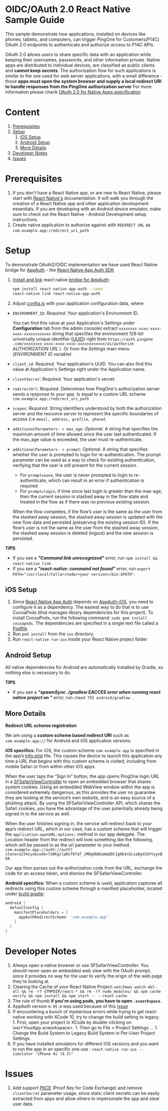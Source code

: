 # OIDC/OAuth 2.0 React Native Sample Guide
This sample demonstrate how applications, installed on devices like phones, tablets, and computers, can trigger PingOne for Customers(P14C) OAuth 2.0 endpoints to authenticate and authorize access to P14C APIs. 

OAuth 2.0 allows users to share specific data with an application while keeping their usernames, passwords, and other information private.
Native apps are distributed to individual devices, are classified as public clients and **cannot keep secrets**.
The authorization flow for such applications is similar to the one used for web server applications, with a small difference - those **apps must open the system browser and supply a local redirect URI to handle responses from the PingOne authorization server**
For more information please check [OAuth 2.0 for Native Apps specification](https://tools.ietf.org/html/rfc8252)

# Content
1. [Prerequisites](#prerequisites)
1. [Setup](#setup)
    1. [iOS Setup](#ios-setup)
    1. [Android Setup](#android-setup)
    1. [More Details](#more-details)
1. [Developer Notes](#developer-notes)
1. [Issues](#issues)


# Prerequisites 
1. If you don't have a React Native app, or are new to React Native, please start with [React Native's](https://facebook.github.io/react-native/docs/getting-started) documentation. It will walk you through the creation of a React Native app and other application development essentials.
If you are developing with an Android device emulator, make sure to check out the React Native - Android Development setup instructions.
1. Create native application to authorize against with `REDIRECT URL` as `com.example.app:/redirect_uri_path`


# Setup

To demonstrate OAuth2/OIDC implementation we have used React Native bridge for [AppAuth](https://appauth.io/) - the [React Native App Auth SDK](https://github.com/FormidableLabs/react-native-app-auth)

1. [Install and link](https://facebook.github.io/react-native/docs/linking-libraries-ios) react native [bridge for AppAuth](https://github.com/FormidableLabs/react-native-app-auth):
    ```bash 
    npm install react-native-app-auth --save
    react-native link react-native-app-auth
    ``` 

1. Adjust [config.js](config.js) with your application configuration data, where
- `ENVIRONMENT_ID`: *Required*. Your application's Environment ID. 

    You can find this value at your Application's Settings under 
    **Configuration** tab from the admin console( extract `xxxxxxxx-xxxx-xxxx-xxxx-xxxxxxxxxxxx` string that specifies the environment 128-bit universally unique identifier ([UUID](https://tools.ietf.org/html/rfc4122)) right from `https://auth.pingone
    .com/xxxxxxxx-xxxx-xxxx-xxxx-xxxxxxxxxxxx/as/authorize` *AUTHORIZATION URL* ). Or from the *Settings* main menu (*ENVIRONMENT ID* variable)
- `client_id`: *Required*. Your application's UUID. You can also find this value at Application's Settings right under the Application name.
- `clientSecret`: *Required*. Your application's secret.
- `redirectUrl`: *Required*. Determines how PingOne's authorization server sends a response to your app. Is equal to a custom URL scheme `com.example.app:/redirect_uri_path`
- `scopes`: *Required*.  String identifiers understood by both the authorization server and the resource server to represent the specific boundaries of access (i.e `email, address, profile, phone`).
- `additionalParameters- > max_age`: *Optional*. A string that specifies the maximum amount of time allowed since the user last authenticated. If the max_age value is exceeded, the user must re-authenticate.
- `additionalParameters- > prompt`: *Optional*.  A string that specifies whether the user is prompted to login for re-authentication. The prompt parameter can be used as a way to check for existing authentication, verifying that the user is still present for the current session. 
  - For `prompt=none`, the user is never prompted to login to re-authenticate, which can result in an error if authentication is required. 
  - For `prompt=login`, if time since last login is greater than the max-age, then the current session is stashed away in the flow state and treated in the flow as if there was no previous existing session. 
  
  When the flow completes, if the flow’s user is the same as the user from the stashed away session, the stashed away session is updated with the new flow data and persisted (preserving the existing session ID). 
  If the flow’s user is not the same as the user from the stashed away session, the stashed away session is deleted (logout) and the new session is persisted. 


**TIPS**: 
- If you see a **_"Command link unrecognized"_** error, run `npm install && react-native link`.
- If you see a **_"react-native: command not found"_** error, run `export PATH="/usr/local/Cellar/node/<your version>/bin:$PATH"`. 

## iOS Setup
1. Since [React Native App Auth](https://github.com/FormidableLabs/react-native-app-auth) depends on [AppAuth-iOS](https://github.com/openid/AppAuth-iOS), you need to configure it as a dependency.
 The easiest way to do that is to use CocoaPods (that manages library dependencies for this project). To install CocoaPods, run the following command:
`sudo gem install cocoapods`. The dependencies are specified in a single text file called a [Podfile](./ios/Podfile).
1. Run `pod install` from the `ios` directory.
1. Run `react-native run-ios` inside your React Native project folder


## Android Setup

All native dependencies for Android are automatically installed by Gradle, so nothing else is necessary to do.

**TIPS**: 
- If you see a **_"spawnSync ./gradlew EACCES error when running react native project on "_** error, run `chmod 755 android/gradlew `.

## More Details

**Redirect URL scheme registration** 

We are using a **custom scheme based redirect URI** such as `com.example.app://` for Android and iOS application versions. 

**iOS specifics:** 
For iOS, the custom scheme `com.example.app` is specified in the app’s [Info.plist](./ios/react_native/Info.plist) file. This causes the device to launch this application any time a URL that begins with this custom scheme is visited, including from mobile Safari or from within other iOS apps.

When the user taps the “Sign In” button, the app opens PingOne login URL in a [SFSafariViewController](https://developer.apple.com/documentation/safariservices/sfsafariviewcontroller) to open an embedded browser that shares system cookies. 
Using an embedded WebView window within the app is considered extremely dangerous, as this provides the user no guarantee they are looking at the service’s own website, and is an easy source of a phishing attack. 
By using the SFSafariViewController API, which shares the Safari cookies, you have the advantage of the user potentially already being signed in to the service as well.

When the user finishes signing in, the service will redirect back to your app’s redirect URL, which in our case, has a custom scheme that will trigger the `application:openURL:options:` method in our app delegate. The Location header from the redirect will look something like the following, which will be passed in as the url parameter to your method.
`com.example.app://auth://auth?state=1234zyx&code=lS0KgilpRsT07qT_iMOg9bBSaWqODC1g061nSLsa8gV2GYtyynB6A`

Our app then parses out the authorization code from the URL, exchange the code for an access token, and dismiss the SFSafariViewController. 

**Android specifics:** 
When a custom scheme is used, application captures all redirects using this custom scheme through a manifest placeholder, located under [build.gradle](android/app/build.gradle): 
```groovy
android {
  defaultConfig {
    manifestPlaceholders = [
      appAuthRedirectScheme: 'com.example.app'
    ]
  }
}
```

# Developer Notes
1. Always open a native browser or use SFSafariViewController. You should never open an embedded web view with the OAuth prompt, since it provides no way for the user to verify the origin of the web page they’re looking at.
1. Clearing the Cache of your React Native Project: `watchman watch-del-all && rm -rf $TMPDIR/react-* && rm -rf node_modules/ && npm cache verify && npm install && npm start -- --reset-cache`
1. The rule of thumb **if you're using pods, you have to open `.xcworkspace`**.
1. AppAuth version `0.95.0` was used because of this [issue](https://github.com/FormidableLabs/react-native-app-auth/issues/256)
1. If encountering a bunch of mysterious errors while  trying to get react-native working with XCode 10, try to change the build setting to legacy.
		1. First, open your project in XCode by double-clicking on ios/<YourApp.xcworkspace>.
		1. Then go to File > Project Settings …
		1. Change the Build System to Legacy Build System in Per-User Project Settings.
1. If you have installed simulators for different iOS versions and you want to run the app in an specific one use : `react-native run-ios --simulator "iPhone 6s (9.3)"`

# Issues
1. Add support [PKCE](https://tools.ietf.org/html/rfc7636) (Proof Key for Code Exchange) and remove `clientSecret` parameter usage, since static client secrets can be easily extracted from apps and allow others to impersonate the app and steal user data. 
